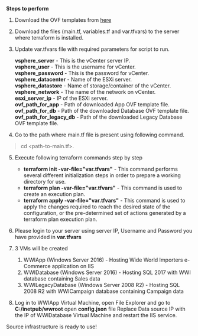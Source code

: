 **Steps to perform**
1. Download the OVF templates from [here](http://ovf-template-download-link/)

2. Download the files (main.tf, variables.tf and var.tfvars) to the server where terraform is installed.

3. Update var.tfvars file with required parameters for script to run.

    **vsphere_server** - This is the vCenter server IP.  
    **vsphere_user** - This is the username for vCenter.  
    **vsphere_password** - This is the password for vCenter.  
    **vsphere_datacenter** - Name of the ESXi server.  
    **vsphere_datastore** - Name of storage/container of the vCenter.  
    **vsphere_network** - The name of the network on vCenter.  
    **esxi_server_ip** - IP of the ESXi server.  
    **ovf_path_for_app** - Path of downloaded App OVF template file.  
    **ovf_path_for_db** - Path of the downloaded Database OVF template file.  
    **ovf_path_for_legacy_db** - Path of the downloaded Legacy Database OVF template file.  

4. Go to the path where main.tf file is present using following command.
> cd <path-to-main.tf>.

5. Execute following terraform commands step by step
    * **terraform init -var-file="var.tfvars"** - This command performs several different initialization steps in order to prepare a working directory for use.
    * **terraform plan -var-file="var.tfvars"** - This command is used to create an execution plan. 
    * **terraform apply -var-file="var.tfvars"** - This command is used to apply the changes required to reach the desired state of the configuration, or the pre-determined set of actions generated by a terraform plan execution plan.
    
6. Please login to your server using server IP, Username and Password you have provided in **var.tfvars**

7. 3 VMs will be created
    1. WWIApp (Windows Server 2016) - Hosting Wide World Importers e-Commerce application on IIS
    2. WWIDatabase (Windows Server 2016) - Hosting SQL 2017 with WWI database containing Sales data
    3. WWILegacyDatabase (Windows Server 2008 R2) - Hosting SQL 2008 R2 with WWICampaign database containing Campaign data
    
8. Log in to WWIApp Virtual Machine, open File Explorer and go to **C:/inetpub/wwroot** open **config.json** file
Replace Data source IP with the IP of WWIDatabase Virtual Machine and restart the IIS service.

Source infrastructure is ready to use!
